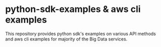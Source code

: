 # python-sdk-examples & aws cli examples

This repository provides python sdk's examples on various API methods and aws cli examples for majority of the Big Data services.
